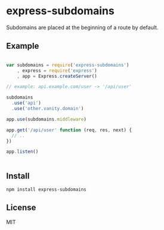 express-subdomains
==================

Subdomains are placed at the beginning of a route by default.

Example
-------

```javascript

var subdomains = require('express-subdomains')
    , express = require('express')
    , app = Express.createServer()

// example: api.example.com/user -> '/api/user'

subdomains
  .use('api')
  .use('other.vanity.domain')

app.use(subdomains.middleware)

app.get('/api/user' function (req, res, next) {
  // ..
})

app.listen()
    
````

Install
-------

`npm install express-subdomains`

License
-------

MIT

